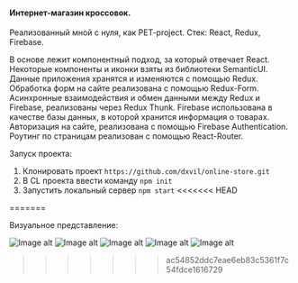 #### Интернет-магазин кроссовок.

Реализованный мной с нуля, как PET-project. 
Стек: React, Redux, Firebase.

В основе лежит компонентный подход, за который отвечает React. Некоторые компоненты и иконки взяты из библиотеки SemanticUI. 
Данные приложения хранятся и изменяются с помощью Redux. Обработка форм на сайте реализована с помощью Redux-Form. Асинхронные взаимодействия и обмен данными между Redux и Firebase, реализованы через Redux Thunk.
Firebase использована в качестве базы данных, в которой хранится информация о товарах. Авторизация на сайте, реализована с помощью Firebase Authentication. 
Роутинг по страницам реализован с помощью React-Router.

Запуск проекта: 

1. Клонировать проект
`https://github.com/dxvil/online-store.git`
2. В CL проекта ввести команду 
`npm init`
3. Запустить локальный сервер
`npm start`
<<<<<<< HEAD
 
=======
 
Визуальное представление: 

![Image alt](https://github.com/dxvil/online-store/blob/master/presentation/1.png)
![Image alt](https://github.com/dxvil/online-store/blob/master/presentation/2.png)
![Image alt](https://github.com/dxvil/online-store/blob/master/presentation/3.png)
![Image alt](https://github.com/dxvil/online-store/blob/master/presentation/4.png)
![Image alt](https://github.com/dxvil/online-store/blob/master/presentation/5.png)
>>>>>>> ac54852ddc7eae6eb83c5361f7c54fdce1616729
